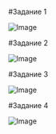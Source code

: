 #Задание 1
 
![Image](https://i.imgur.com/1yQrbC4.png)

#Задание 2

![Image](https://i.imgur.com/zm3QVTP.png)

#Задание 3

![Image](https://i.imgur.com/o6Si6tO.png)

#Задание 4

![Image](https://i.imgur.com/Jc9SXhj.png)

